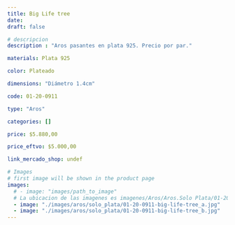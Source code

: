 ```yaml
---
title: Big Life tree
date: 
draft: false

# descripcion
description : "Aros pasantes en plata 925. Precio por par."

materials: Plata 925

color: Plateado

dimensions: "Diámetro 1.4cm"

code: 01-20-0911

type: "Aros"

categories: []

price: $5.880,00

price_eftvo: $5.000,00

link_mercado_shop: undef

# Images
# first image will be shown in the product page
images:
  # - image: "images/path_to_image"
  # La ubicacion de las imagenes es imagenes/Aros/Aros.Solo Plata/01-20-0911-big-life-tree
  - image: "./images/aros/solo_plata/01-20-0911-big-life-tree_a.jpg"
  - image: "./images/aros/solo_plata/01-20-0911-big-life-tree_b.jpg"
---
```

